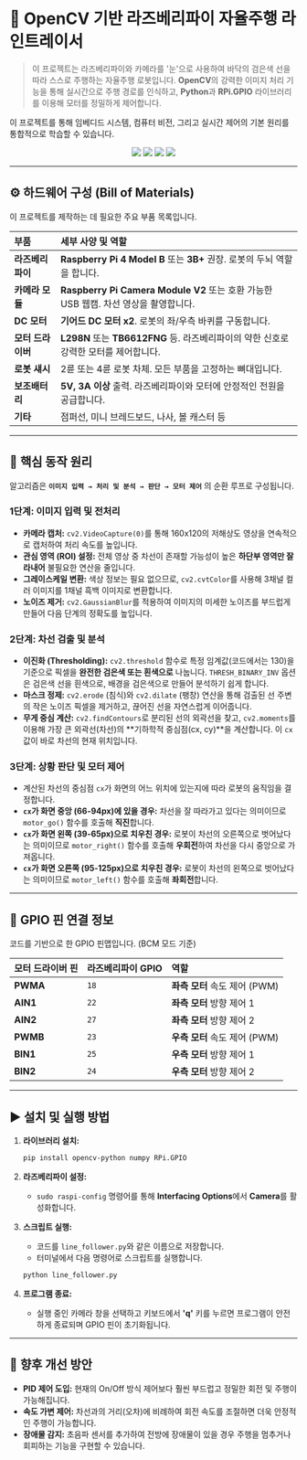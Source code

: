 # 🤖 OpenCV 기반 라즈베리파이 자율주행 라인트레이서

> 이 프로젝트는 라즈베리파이와 카메라를 '눈'으로 사용하여 바닥의 검은색 선을 따라 스스로 주행하는 자율주행 로봇입니다. **OpenCV**의 강력한 이미지 처리 기능을 통해 실시간으로 주행 경로를 인식하고, **Python**과 **RPi.GPIO** 라이브러리를 이용해 모터를 정밀하게 제어합니다.

이 프로젝트를 통해 임베디드 시스템, 컴퓨터 비전, 그리고 실시간 제어의 기본 원리를 통합적으로 학습할 수 있습니다.

<p align="center">
  <img src="https://img.shields.io/badge/Python-3776AB?style=for-the-badge&logo=python&logoColor=white" />
  <img src="https://img.shields.io/badge/OpenCV-5C3EE8?style=for-the-badge&logo=opencv&logoColor=white" />
  <img src="https://img.shields.io/badge/NumPy-013243?style=for-the-badge&logo=numpy&logoColor=white" />
  <img src="https://img.shields.io/badge/Raspberry_Pi-A22846?style=for-the-badge&logo=raspberry-pi&logoColor=white" />
</p>

---

## ⚙️ 하드웨어 구성 (Bill of Materials)

이 프로젝트를 제작하는 데 필요한 주요 부품 목록입니다.

| 부품 | 세부 사양 및 역할 |
| :--- | :--- |
| **라즈베리파이** | **Raspberry Pi 4 Model B** 또는 **3B+** 권장. 로봇의 두뇌 역할을 합니다. |
| **카메라 모듈** | **Raspberry Pi Camera Module V2** 또는 호환 가능한 USB 웹캠. 차선 영상을 촬영합니다. |
| **DC 모터** | **기어드 DC 모터 x2**. 로봇의 좌/우측 바퀴를 구동합니다. |
| **모터 드라이버** | **L298N** 또는 **TB6612FNG** 등. 라즈베리파이의 약한 신호로 강력한 모터를 제어합니다. |
| **로봇 섀시** | 2륜 또는 4륜 로봇 차체. 모든 부품을 고정하는 뼈대입니다. |
| **보조배터리** | **5V, 3A 이상** 출력. 라즈베리파이와 모터에 안정적인 전원을 공급합니다. |
| **기타** | 점퍼선, 미니 브레드보드, 나사, 볼 캐스터 등 |

---

## 🧠 핵심 동작 원리

알고리즘은 **`이미지 입력 → 처리 및 분석 → 판단 → 모터 제어`** 의 순환 루프로 구성됩니다.

### 1단계: 이미지 입력 및 전처리
- **카메라 캡처:** `cv2.VideoCapture(0)`를 통해 160x120의 저해상도 영상을 연속적으로 캡처하여 처리 속도를 높입니다.
- **관심 영역 (ROI) 설정:** 전체 영상 중 차선이 존재할 가능성이 높은 **하단부 영역만 잘라내어** 불필요한 연산을 줄입니다.
- **그레이스케일 변환:** 색상 정보는 필요 없으므로, `cv2.cvtColor`를 사용해 3채널 컬러 이미지를 1채널 흑백 이미지로 변환합니다.
- **노이즈 제거:** `cv2.GaussianBlur`를 적용하여 이미지의 미세한 노이즈를 부드럽게 만들어 다음 단계의 정확도를 높입니다.

### 2단계: 차선 검출 및 분석
- **이진화 (Thresholding):** `cv2.threshold` 함수로 특정 임계값(코드에서는 130)을 기준으로 픽셀을 **완전한 검은색 또는 흰색으로** 나눕니다. `THRESH_BINARY_INV` 옵션은 검은색 선을 흰색으로, 배경을 검은색으로 만들어 분석하기 쉽게 합니다.
- **마스크 정제:** `cv2.erode` (침식)와 `cv2.dilate` (팽창) 연산을 통해 검출된 선 주변의 작은 노이즈 픽셀을 제거하고, 끊어진 선을 자연스럽게 이어줍니다.
- **무게 중심 계산:** `cv2.findContours`로 분리된 선의 외곽선을 찾고, `cv2.moments`를 이용해 가장 큰 외곽선(차선)의 **기하학적 중심점(cx, cy)**을 계산합니다. 이 `cx` 값이 바로 차선의 현재 위치입니다.

### 3단계: 상황 판단 및 모터 제어
- 계산된 차선의 중심점 `cx`가 화면의 어느 위치에 있는지에 따라 로봇의 움직임을 결정합니다.
- **`cx`가 화면 중앙 (66-94px)에 있을 경우:** 차선을 잘 따라가고 있다는 의미이므로 `motor_go()` 함수를 호출해 **직진**합니다.
- **`cx`가 화면 왼쪽 (39-65px)으로 치우친 경우:** 로봇이 차선의 오른쪽으로 벗어났다는 의미이므로 `motor_right()` 함수를 호출해 **우회전**하여 차선을 다시 중앙으로 가져옵니다.
- **`cx`가 화면 오른쪽 (95-125px)으로 치우친 경우:** 로봇이 차선의 왼쪽으로 벗어났다는 의미이므로 `motor_left()` 함수를 호출해 **좌회전**합니다.

---

## 🔌 GPIO 핀 연결 정보

코드를 기반으로 한 GPIO 핀맵입니다. (BCM 모드 기준)

| 모터 드라이버 핀 | 라즈베리파이 GPIO | 역할 |
| :--- | :--- | :--- |
| **PWMA** | `18` | **좌측 모터** 속도 제어 (PWM) |
| **AIN1** | `22` | **좌측 모터** 방향 제어 1 |
| **AIN2** | `27` | **좌측 모터** 방향 제어 2 |
| **PWMB** | `23` | **우측 모터** 속도 제어 (PWM) |
| **BIN1** | `25` | **우측 모터** 방향 제어 1 |
| **BIN2** | `24` | **우측 모터** 방향 제어 2 |

---

## ▶️ 설치 및 실행 방법

1.  **라이브러리 설치:**
    ```bash
    pip install opencv-python numpy RPi.GPIO
    ```

2.  **라즈베리파이 설정:**
    - `sudo raspi-config` 명령어를 통해 **Interfacing Options**에서 **Camera**를 활성화합니다.

3.  **스크립트 실행:**
    - 코드를 `line_follower.py`와 같은 이름으로 저장합니다.
    - 터미널에서 다음 명령어로 스크립트를 실행합니다.
    ```bash
    python line_follower.py
    ```

4.  **프로그램 종료:**
    - 실행 중인 카메라 창을 선택하고 키보드에서 **'q'** 키를 누르면 프로그램이 안전하게 종료되며 GPIO 핀이 초기화됩니다.

---

## 🚀 향후 개선 방안

- **PID 제어 도입:** 현재의 On/Off 방식 제어보다 훨씬 부드럽고 정밀한 회전 및 주행이 가능해집니다.
- **속도 가변 제어:** 차선과의 거리(오차)에 비례하여 회전 속도를 조절하면 더욱 안정적인 주행이 가능합니다.
- **장애물 감지:** 초음파 센서를 추가하여 전방에 장애물이 있을 경우 주행을 멈추거나 회피하는 기능을 구현할 수 있습니다.
